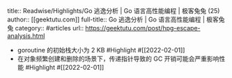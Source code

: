 title:: Readwise/Highlights/Go 逃逸分析 | Go 语言高性能编程 | 极客兔兔 (25)
author:: [[geektutu.com]]
full-title:: Go 逃逸分析 | Go 语言高性能编程 | 极客兔兔
category:: #articles
url:: https://geektutu.com/post/hpg-escape-analysis.html

- goroutine 的初始栈大小为 2 KB #Highlight #[[2022-02-01]]
- 在对象频繁创建和删除的场景下，传递指针导致的 GC 开销可能会严重影响性能 #Highlight #[[2022-02-01]]